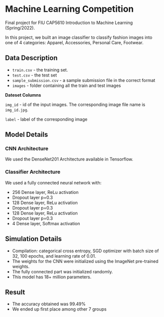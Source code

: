 # Machine Learning Competition
Final project for FIU CAP5610 Introduction to Machine Learning (Spring/2022). 

In this project, we built an image classifier to classify fashion images into one of 4 categories: Apparel, Accessories, Personal Care, Footwear.

## Data Description

* ``train.csv`` - the training set.
* ``test.csv`` - the test set
* ``sample_submission.csv`` - a sample submission file in the correct format
* ``images`` - folder containing all the train and test images

**Dateset Columns**

``img_id`` - id of the input images. The corresponding image file name is ``img_id.jpg``.

``label`` - label of the corresponding image

## Model Details

### CNN Architecture
We used the DenseNet201 Architecture available in Tensorflow.

### Classifier Architecture
We used a fully connected neural network with:
* 256 Dense layer, ReLu activation
* Dropout layer p=0.3
* 128 Dense layer, ReLu activation
* Dropout layer p=0.3
* 128 Dense layer, ReLu activation
* Dropout layer p=0.3 
* 4 Dense layer, Softmax activation

## Simulation Details
* Compilation: categorical cross entropy, SGD optimizer with batch size of 32, 100 epochs, and learning rate of 0.01.
* The weights for the CNN were initialized using the ImageNet pre-trained weights. 
* The fully connected part was initialized randomly.
* This model has 18+ million parameters.

## Result 
* The accuracy obtained was 99.49%
* We ended up first place among other 7 groups


